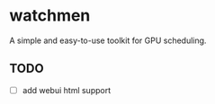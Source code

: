 # watchmen
A simple and easy-to-use toolkit for GPU scheduling.

## TODO
- [ ] add webui html support
